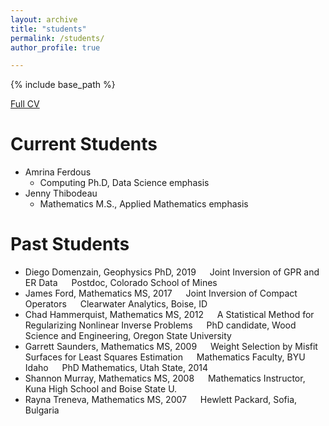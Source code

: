 ```yaml
---
layout: archive
title: "students"
permalink: /students/
author_profile: true

---
```


{% include base_path %}

[Full CV](https://jodimead.github.io/files/vita20.pdf)

Current Students
======
* Amrina Ferdous
  * Computing Ph.D, Data Science emphasis
* Jenny Thibodeau
  * Mathematics M.S., Applied Mathematics emphasis

Past Students
======
* Diego Domenzain, Geophysics PhD, 2019
  Joint Inversion of GPR and ER Data
  Postdoc, Colorado School of Mines
* James Ford, Mathematics MS, 2017
  Joint Inversion of Compact Operators
  Clearwater Analytics, Boise, ID
* Chad Hammerquist, Mathematics MS, 2012
  A Statistical Method for Regularizing Nonlinear Inverse Problems
  PhD candidate, Wood Science and Engineering, Oregon State University
* Garrett Saunders, Mathematics MS, 2009
  Weight Selection by Misfit Surfaces for Least Squares Estimation
  Mathematics Faculty, BYU Idaho
  PhD Mathematics, Utah State, 2014
* Shannon Murray, Mathematics MS, 2008
  Mathematics Instructor, Kuna High School and Boise State U.
* Rayna Treneva, Mathematics MS, 2007
  Hewlett Packard, Sofia, Bulgaria
